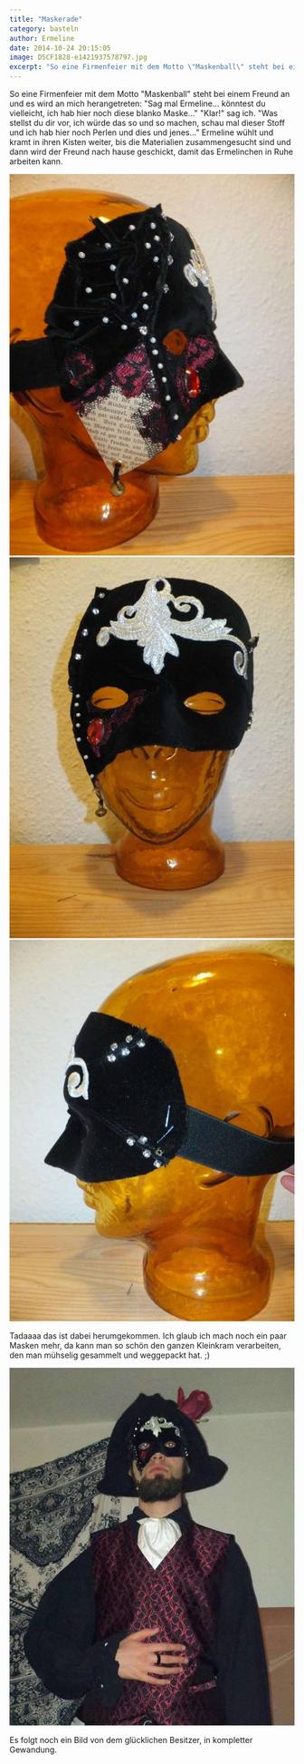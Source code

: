 ```yaml
---
title: "Maskerade"
category: basteln
author: Ermeline
date: 2014-10-24 20:15:05
image: DSCF1828-e1421937578797.jpg
excerpt: "So eine Firmenfeier mit dem Motto \"Maskenball\" steht bei einem Freund an und es wird an mich herangetreten: \"Sag mal Ermeline... könntest du vielleicht, ich hab hier noch diese blanko Maske...\""
---
```


So eine Firmenfeier mit dem Motto "Maskenball" steht bei einem Freund an und es wird an mich herangetreten: "Sag mal Ermeline... könntest du vielleicht, ich hab hier noch diese blanko Maske..." "Klar!" sag ich. "Was stellst du dir vor, ich würde das so und so machen, schau mal dieser Stoff und ich hab hier noch Perlen und dies und jenes..." Ermeline wühlt und kramt in ihren Kisten weiter, bis die Materialien zusammengesucht sind und dann wird der Freund nach hause geschickt, damit das Ermelinchen in Ruhe arbeiten kann.


![rechte Seite](DSCF1828-e1421937578797.jpg)
![Vorne](DSCF1827-e1421937556893.jpg)
![linke Seite](DSCF1830-e1421937476141.jpg)

Tadaaaa das ist dabei herumgekommen. Ich glaub ich mach noch ein paar Masken mehr, da kann man so schön den ganzen Kleinkram verarbeiten, den man mühselig gesammelt und weggepackt hat. ;)

![der neue Besitzer](10726213_792508664121975_934117450_n.jpg)

Es folgt noch ein Bild von dem glücklichen Besitzer, in kompletter Gewandung.

 
